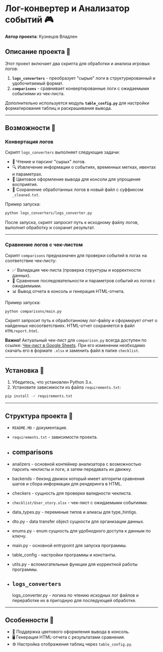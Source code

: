 # Лог-конвертер и Анализатор событий 🎮

**Автор проекта**: Кузнецов Владлен

## Описание проекта 📝

Этот проект включает два скрипта для обработки и анализа игровых логов:

1. **`logs_converters`** - преобразует "сырые" логи в структурированный и удобочитаемый формат.
2. **`comparisons`** - сравнивает конвертированные логи с ожидаемыми событиями из чек-листа.

Дополнительно используется модуль **`table_config.py`** для настройки форматирования таблиц и раскрашивания вывода.

---

## Возможности 🚀

### Конвертация логов

Скрипт `logs_converters` выполняет следующие задачи:

- 📄 Чтение и парсинг "сырых" логов.
- 🔍 Извлечение информации о событиях, временных метках, ивентах и параметрах.
- 🎨 Цветовое оформление вывода для консоли для упрощения восприятия.
- 💾 Сохранение обработанных логов в новый файл с суффиксом `_cleaned.txt`.

Пример запуска:

```bash
python logs_converters/logs_converter.py
```

После запуска, скрипт запросит путь к исходному файлу логов, выполнит обработку и сохранит результат.

---

### Сравнение логов с чек-листом

Скрипт `comparisons` предназначен для проверки событий в логах на соответствие чек-листу:

- ✅ Валидация чек-листа (проверка структуры и корректности данных).
- 🔄 Сравнение последовательности и параметров событий из логов с ожидаемыми.
- 📊 Вывод отчета в консоль и генерация HTML-отчета.

Пример запуска:

```bash
python comparisons/main.py
```

Скрипт запросит путь к обработанному лог-файлу и сформирует отчет о найденных несоответствиях. HTML-отчет сохраняется в файл `HTMLreport.html`.

**Важно!** Актуальный чек-лист для `comparison.py` всегда доступен по ссылке: [Чек-лист в Google Sheets](https://docs.google.com/spreadsheets/d/1foyK19JJ-7zKIXpyf64IwADvk-bD9A91jVFI1QViIhU/edit?gid=1451184097#gid=1451184097). При его изменении необходимо скачать его в формате `.xlsx` и заменить файл в папке `checklist`.

---

## Установка 🔧

1. Убедитесь, что установлен Python 3.x.
2. Установите зависимости из файла `requirements.txt`:

```bash
pip install -r requirements.txt
```

---

## Структура проекта 📂

- `README.MD` - документация.
- `requirements.txt` - зависимости проекта.
- comparisons
  -----------
- analizers - основной контейнер анализатора с возможностью парсить чеклисты и логи, а затем передавать их движку.
- backends - бекэнд движок который имеет алгоритм сравнения шагов и сбора информации для рендеринга в HTML.
- checkers - сущность для проверки валидности чеклиста.
- `checklist/User_story.xlsx` - чек-лист с ожидаемыми событиями.
- data_types.py - переменые типов и алиасы для type_hintigs.
- dto.py - data transfer object сущности для организации данных.
- enums.py - enum сущность для удобнодного доступа к данным по ключу.
- main.py - основной entrypoint для запуска программы.
- table_config - настройки программы и константы.
- utils.py - вспомогательные функции для корректной работы программы.
- `logs_converters`
  ---

  logs_converter.py - логика по чтению исходных лог файлов и переработке их в пригодную для последующей обработке.

---

## Особенности 🌟

- 🎨 Поддержка цветового оформления вывода в консоль.
- 🖥️ Генерация HTML-отчета с результатами сравнения.
- ⚙️ Настройка отображения таблиц через `table_config.py`.
